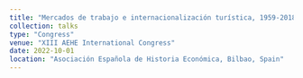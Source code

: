 ```yaml
---
title: "Mercados de trabajo e internacionalización turística, 1959-2018: Las Islas Baleares como modelo"
collection: talks
type: "Congress"
venue: "XIII AEHE International Congress"
date: 2022-10-01
location: "Asociación Española de Historia Económica, Bilbao, Spain"
---
```

